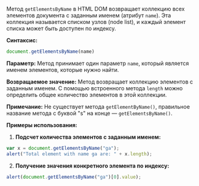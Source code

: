 Метод `getElementsByName` в HTML DOM возвращает коллекцию всех элементов документа с заданным именем (атрибут `name`). Эта коллекция называется списком узлов (node list), и каждый элемент списка может быть доступен по индексу.

**Синтаксис:**
```javascript
document.getElementsByName(name)
```

**Параметр:**
Метод принимает один параметр `name`, который является именем элементов, которые нужно найти.

**Возвращаемое значение:**
Метод возвращает коллекцию элементов с заданным именем. С помощью встроенного метода `length` можно определить общее количество элементов в этой коллекции.

**Примечание:** Не существует метода `getElementByName()`, правильное название метода с буквой "s" на конце — `getElementsByName()`.

**Примеры использования:**

1. **Подсчет количества элементов с заданным именем:**
```js
var x = document.getElementsByName("ga");
alert("Total element with name ga are: " + x.length);
```

2. **Получение значения конкретного элемента по индексу:**
```js
alert(document.getElementsByName("ga")[0].value);
```
